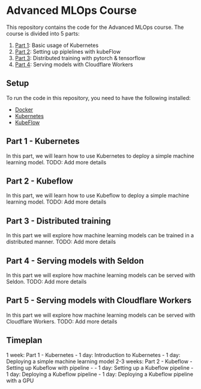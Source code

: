 # Advanced MLOps Course

This repository contains the code for the Advanced MLOps course. The course is divided into 5 parts:

1. [Part 1](1_k8s/): Basic usage of Kubernetes
2. [Part 2](2_k8s_kubeflow/): Setting up piplelines with kubeFlow
3. [Part 3](3_distributed_training/): Distributed training with pytorch & tensorflow
4. [Part 4](4_hosting/): Serving models with Cloudflare Workers

## Setup

To run the code in this repository, you need to have the following installed:

- [Docker](https://docs.docker.com/get-docker/)
- [Kubernetes](https://kubernetes.io/docs/tasks/tools/install-kubectl/)
- [KubeFlow](https://www.kubeflow.org/docs/started/getting-started/)

## Part 1 - Kubernetes

In this part, we will learn how to use Kubernetes to deploy a simple machine learning model.
TODO: Add more details

## Part 2 - Kubeflow

In this part, we will learn how to use Kubeflow to deploy a simple machine learning model.
TODO: Add more details

## Part 3 - Distributed training

In this part we will explore how machine learning models can be trained in a distributed manner.
TODO: Add more details

## Part 4 - Serving models with Seldon

In this part we will explore how machine learning models can be served with Seldon.
TODO: Add more details

## Part 5 - Serving models with Cloudflare Workers

In this part we will explore how machine learning models can be served with Cloudflare Workers.
TODO: Add more details

## Timeplan

1 week: Part 1 - Kubernetes
    - 1 day: Introduction to Kubernetes
    - 1 day: Deploying a simple machine learning model
2-3 weeks: Part 2 - Kubeflow
    - Setting up Kubeflow with pipeline
    -
    - 1 day: Setting up a Kubeflow pipeline
    - 1 day: Deploying a Kubeflow pipeline
    - 1 day: Deploying a Kubeflow pipeline with a GPU
